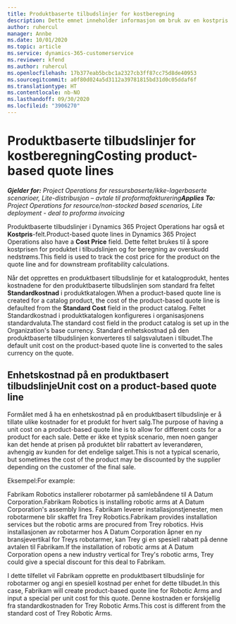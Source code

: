 ```yaml
---
title: Produktbaserte tilbudslinjer for kostberegning
description: Dette emnet inneholder informasjon om bruk av en kostpris på en produktbasert tilbudslinje.
author: ruhercul
manager: Annbe
ms.date: 10/01/2020
ms.topic: article
ms.service: dynamics-365-customerservice
ms.reviewer: kfend
ms.author: ruhercul
ms.openlocfilehash: 17b377eab5bcbc1a2327cb3ff87cc75d8de40953
ms.sourcegitcommit: a0f80d024a5d3112a39781815bd31d0c05ddaf6f
ms.translationtype: HT
ms.contentlocale: nb-NO
ms.lasthandoff: 09/30/2020
ms.locfileid: "3906270"
---
```

# <a name="costing-product-based-quote-lines"></a><span data-ttu-id="ba000-103">Produktbaserte tilbudslinjer for kostberegning</span><span class="sxs-lookup"><span data-stu-id="ba000-103">Costing product-based quote lines</span></span>

<span data-ttu-id="ba000-104">_**Gjelder for:** Project Operations for ressursbaserte/ikke-lagerbaserte scenarioer, Lite-distribusjon – avtale til proformafakturering_</span><span class="sxs-lookup"><span data-stu-id="ba000-104">_**Applies To:** Project Operations for resource/non-stocked based scenarios, Lite deployment - deal to proforma invoicing_</span></span>


<span data-ttu-id="ba000-105">Produktbaserte tilbudslinjer i Dynamics 365 Project Operations har også et **Kostpris**-felt.</span><span class="sxs-lookup"><span data-stu-id="ba000-105">Product-based quote lines in Dynamics 365 Project Operations also have a **Cost Price** field.</span></span> <span data-ttu-id="ba000-106">Dette feltet brukes til å spore kostprisen for produktet i tilbudslinjen og for beregning av overskudd nedstrøms.</span><span class="sxs-lookup"><span data-stu-id="ba000-106">This field is used to track the cost price for the product on the quote line and for downstream profitability calculations.</span></span>

<span data-ttu-id="ba000-107">Når det opprettes en produktbasert tilbudslinje for et katalogprodukt, hentes kostnadene for den produktbaserte tilbudslinjen som standard fra feltet **Standardkostnad** i produktkatalogen.</span><span class="sxs-lookup"><span data-stu-id="ba000-107">When a product-based quote line is created for a catalog product, the cost of the product-based quote line is defaulted from the **Standard Cost** field in the product catalog.</span></span> <span data-ttu-id="ba000-108">Feltet Standardkostnad i produktkatalogen konfigureres i organisasjonens standardvaluta.</span><span class="sxs-lookup"><span data-stu-id="ba000-108">The standard cost field in the product catalog is set up in the Organization's base currency.</span></span> <span data-ttu-id="ba000-109">Standard enhetskostnad på den produktbaserte tilbudslinjen konverteres til salgsvalutaen i tilbudet.</span><span class="sxs-lookup"><span data-stu-id="ba000-109">The default unit cost on the product-based quote line is converted to the sales currency on the quote.</span></span>

## <a name="unit-cost-on-a-product-based-quote-line"></a><span data-ttu-id="ba000-110">Enhetskostnad på en produktbasert tilbudslinje</span><span class="sxs-lookup"><span data-stu-id="ba000-110">Unit cost on a product-based quote line</span></span>

<span data-ttu-id="ba000-111">Formålet med å ha en enhetskostnad på en produktbasert tilbudslinje er å tillate ulike kostnader for et produkt for hvert salg.</span><span class="sxs-lookup"><span data-stu-id="ba000-111">The purpose of having a unit cost on a product-based quote line is to allow for different costs for a product for each sale.</span></span> <span data-ttu-id="ba000-112">Dette er ikke et typisk scenario, men noen ganger kan det hende at prisen på produktet blir rabattert av leverandøren, avhengig av kunden for det endelige salget.</span><span class="sxs-lookup"><span data-stu-id="ba000-112">This is not a typical scenario, but sometimes the cost of the product may be discounted by the supplier depending on the customer of the final sale.</span></span>

<span data-ttu-id="ba000-113">Eksempel:</span><span class="sxs-lookup"><span data-stu-id="ba000-113">For example:</span></span>

<span data-ttu-id="ba000-114">Fabrikam Robotics installerer robotarmer på samlebåndene til A Datum Corporation.</span><span class="sxs-lookup"><span data-stu-id="ba000-114">Fabrikam Robotics is installing robotic arms at A Datum Corporation's assembly lines.</span></span> <span data-ttu-id="ba000-115">Fabrikam leverer installasjonstjenester, men robotarmene blir skaffet fra Trey Robotics.</span><span class="sxs-lookup"><span data-stu-id="ba000-115">Fabrikam provides installation services but the robotic arms are procured from Trey robotics.</span></span> <span data-ttu-id="ba000-116">Hvis installasjonen av robotarmer hos A Datum Corporation åpner en ny bransjevertikal for Treys robotarmer, kan Trey gi en spesiell rabatt på denne avtalen til Fabrikam.</span><span class="sxs-lookup"><span data-stu-id="ba000-116">If the installation of robotic arms at A Datum Corporation opens a new industry vertical for Trey's robotic arms, Trey could give a special discount for this deal to Fabrikam.</span></span>

<span data-ttu-id="ba000-117">I dette tilfellet vil Fabrikam opprette en produktbasert tilbudslinje for robotarmer og angi en spesiell kostnad per enhet for dette tilbudet.</span><span class="sxs-lookup"><span data-stu-id="ba000-117">In this case, Fabrikam will create product-based quote line for Robotic Arms and input a special per unit cost for this quote.</span></span> <span data-ttu-id="ba000-118">Denne kostnaden er forskjellig fra standardkostnaden for Trey Robotic Arms.</span><span class="sxs-lookup"><span data-stu-id="ba000-118">This cost is different from the standard cost of Trey Robotic Arms.</span></span>
